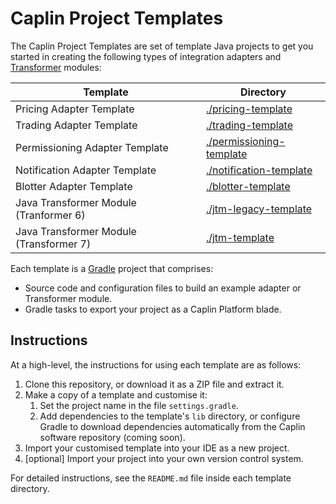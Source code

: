 # Caplin Project Templates

The Caplin Project Templates are set of template Java projects to get you started in creating the following types of integration adapters and [Transformer](https://www.caplin.com/developer/component/transformer) modules:

| Template | Directory |
|--------------------|---------|
| Pricing Adapter Template | [./pricing-template](./pricing-template) |
| Trading Adapter Template | [./trading-template](./trading-template) |
| Permissioning Adapter Template | [./permissioning-template](./permissioning-template) |
| Notification Adapter Template | [./notification-template](./notification-template) |
| Blotter Adapter Template | [./blotter-template](./blotter-template) |
| Java Transformer Module (Tranformer 6) | [./jtm-legacy-template](./jtm-legacy-template) |
| Java Transformer Module (Transformer 7) | [./jtm-template](./jtm-template)

Each template is a [Gradle](https://gradle.org/) project that comprises:

* Source code and configuration files to build an example adapter or Transformer module.
* Gradle tasks to export your project as a Caplin Platform blade.

## Instructions

At a high-level, the instructions for using each template are as follows:

1. Clone this repository, or download it as a ZIP file and extract it.
1. Make a copy of a template and customise it:
    1. Set the project name in the file `settings.gradle`.
    1. Add dependencies to the template's `lib` directory, or configure Gradle to download dependencies automatically from the Caplin software repository (coming soon).
1. Import your customised template into your IDE as a new project.
1. [optional] Import your project into your own version control system.

For detailed instructions, see the `README.md` file inside each template directory.
